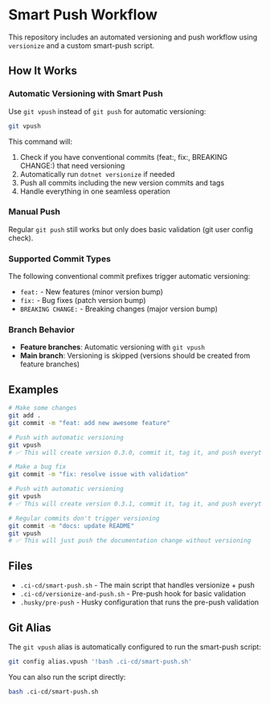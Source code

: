 # Smart Push Workflow

This repository includes an automated versioning and push workflow using `versionize` and a custom smart-push script.

## How It Works

### Automatic Versioning with Smart Push

Use `git vpush` instead of `git push` for automatic versioning:

```bash
git vpush
```

This command will:
1. Check if you have conventional commits (feat:, fix:, BREAKING CHANGE:) that need versioning
2. Automatically run `dotnet versionize` if needed
3. Push all commits including the new version commits and tags
4. Handle everything in one seamless operation

### Manual Push

Regular `git push` still works but only does basic validation (git user config check).

### Supported Commit Types

The following conventional commit prefixes trigger automatic versioning:
- `feat:` - New features (minor version bump)
- `fix:` - Bug fixes (patch version bump)
- `BREAKING CHANGE:` - Breaking changes (major version bump)

### Branch Behavior

- **Feature branches**: Automatic versioning with `git vpush`
- **Main branch**: Versioning is skipped (versions should be created from feature branches)

## Examples

```bash
# Make some changes
git add .
git commit -m "feat: add new awesome feature"

# Push with automatic versioning
git vpush
# ✅ This will create version 0.3.0, commit it, tag it, and push everything

# Make a bug fix
git commit -m "fix: resolve issue with validation"

# Push with automatic versioning  
git vpush
# ✅ This will create version 0.3.1, commit it, tag it, and push everything

# Regular commits don't trigger versioning
git commit -m "docs: update README"
git vpush
# ✅ This will just push the documentation change without versioning
```

## Files

- `.ci-cd/smart-push.sh` - The main script that handles versionize + push
- `.ci-cd/versionize-and-push.sh` - Pre-push hook for basic validation  
- `.husky/pre-push` - Husky configuration that runs the pre-push validation

## Git Alias

The `git vpush` alias is automatically configured to run the smart-push script:

```bash
git config alias.vpush '!bash .ci-cd/smart-push.sh'
```

You can also run the script directly:
```bash
bash .ci-cd/smart-push.sh
```
